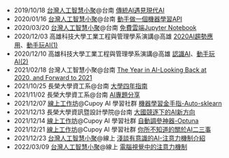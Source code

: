 
- 2019/10/18 [台灣人工智慧小聚](https://medium.com/ai-academy-taiwan/當傳統ai遇見現代ai-ac51d6814918)@台南 [傳統AI遇見現代AI](https://github.com/andy6804tw/speach-archive/blob/main/2019/20191018-當傳統AI遇見現代AI/20191018-當傳統AI遇見現代AI.pdf)
- 2020/01/16 [台灣人工智慧小聚](https://www.facebook.com/groups/taiwan.ai.meetup/permalink/2443862985925219/)@台南 [動手做一個機器學習API](https://github.com/andy6804tw/speach-archive/blob/main/2020/20200116-動手做一個機器學習API/20200116-動手做一個機器學習API.pdf)
- 2020/03/20 [台灣人工智慧小聚](https://www.facebook.com/aiacademy.tw/photos/g.1651582658486593/2320758821359215)@台南 [免費雲端Jupyter Notebook](https://github.com/andy6804tw/speach-archive/blob/main/2020/20200320-%E5%85%8D%E8%B2%BB%E9%9B%B2%E7%AB%AFJupyter%20Notebook/20200320-%E5%85%8D%E8%B2%BB%E9%9B%B2%E7%AB%AFJupyter%20Notebook.pdf)
- 2020/12/03 高雄科技大學工業工程與管理學系演講@高雄 [2020AI趨勢應用](https://github.com/andy6804tw/speach-archive/blob/main/2020/20201203-高雄科技大學工業工程與管理學系演講/2020AI趨勢應用.pdf)、[動手玩AI(1)](https://github.com/andy6804tw/speach-archive/blob/main/2020/20201203-高雄科技大學工業工程與管理學系演講/動手玩AI(1).pdf)
- 2020/12/10 高雄科技大學工業工程與管理學系演講@高雄 [認識AI](https://github.com/andy6804tw/speach-archive/blob/main/2020/20201210-高雄科技大學工業工程與管理學系演講/認識AI.pdf)、[動手玩AI(2)](https://github.com/andy6804tw/speach-archive/blob/main/2020/20201210-高雄科技大學工業工程與管理學系演講/動手玩AI(2).pdf)
- 2021/02/18 台灣人工智慧小聚@台南 [The Year in AI-Looking Back at 2020, and Forward to 2021](https://github.com/andy6804tw/speach-archive/blob/main/2021/20210218-The%20Year%20in%20AI-Looking%20Back%20at%202020%2C%20and%20Forward%20to%202021/The%20Year%20in%20AI-Looking%20Back%20at%202020%2C%20and%20Forward%20to%202021.pdf)
- 2021/10/25 長榮大學資工系@台南 [大學四年指南](https://github.com/andy6804tw/speach-archive/blob/main/2021/20211025-大學四年指南/大學四年指南.pdf)
- 2021/11/02 長榮大學資工系@台南 [AI專題分享](https://github.com/andy6804tw/speach-archive/blob/main/2021/20211102-AI專題分享/AI專題分享.pdf)
- 2021/12/07 [線上工作坊](https://www.cupoy.com/event-content/0000017D4AD11FBB000000036375706F795F72656C6561736553747564794576656E74)@Cupoy AI 學習社群 [機器學習金手指-Auto-sklearn](https://github.com/andy6804tw/speach-archive/blob/main/2021/20211207-機器學習金手指-Auto-sklearn/機器學習金手指-Auto-sklearn.pdf)
- 2021/12/13 長榮大學資訊暨設計學院@台南 [大國競逐下的AI新方向](https://github.com/andy6804tw/speach-archive/blob/main/2021/20211213-長榮演講/長榮演講.pdf)
- 2021/12/14 [線上工作坊](https://www.cupoy.com/event-content/0000017D4AD11FBB000000036375706F795F72656C6561736553747564794576656E74)@Cupoy AI 學習社群 [自動調參神器-Optuna](https://github.com/andy6804tw/speach-archive/blob/main/2021/20211214-自動調參神器-Optuna/自動調參神器-Optuna.pdf)
- 2021/12/21 [線上工作坊](https://www.cupoy.com/event-content/0000017D4AD11FBB000000036375706F795F72656C6561736553747564794576656E74)@Cupoy AI 學習社群 [你所不知道的關於AI二三事](https://github.com/andy6804tw/speach-archive/blob/main/2021/20211221-你所不知道的關於AI二三事/你所不知道的關於AI二三事.pdf)
- 2021/12/23 [台灣人工智慧小聚](https://medium.com/@andy6804tw/淺談有意識的-ai-注意力機制介紹-59ec5b825b3e)@線上 [淺談有意識的AI-注意力機制介紹](https://github.com/andy6804tw/speach-archive/blob/main/2021/20211223-淺談有意識的AI-注意力機制介紹/淺談有意識的AI-注意力機制介紹.pdf)
- 2022/03/09 [台灣人工智慧小聚](https://medium.com/@andy6804tw/電腦視覺中的注意力機制-545e08c1afc1)@線上 [電腦視覺中的注意力機制](https://github.com/andy6804tw/speach-archive/blob/main/2022/20220309-電腦視覺中的注意力機制/電腦視覺中的注意力機制.pdf)